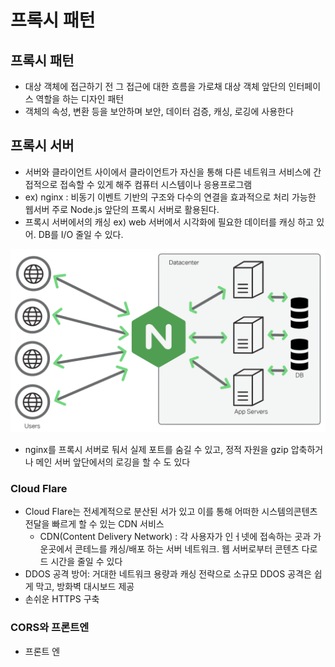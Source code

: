 # 프록시 패턴

## 프록시 패턴

* 대상 객체에 접근하기 전 그 접근에 대한 흐름을 가로채 대상 객체 앞단의 인터페이스 역할을 하는 디자인 패턴
* 객체의 속성, 변환 등을 보안하며 보안, 데이터 검증, 캐싱, 로깅에 사용한다



## 프록시 서버

* 서버와 클라이언트 사이에서 클라이언트가 자신을 통해 다른 네트워크 서비스에 간접적으로 접속할 수 있게 해주 컴퓨터 시스템이나 응용프로그램
* ex) nginx : 비동기 이벤트 기반의 구조와 다수의 연결을 효과적으로 처리 가능한 웹서버 주로 Node.js 앞단의 프록시 서버로 활용된다.&#x20;
* 프록시 서버에서의 캐싱 ex) web 서버에서 시각화에 필요한 데이터를 캐싱 하고 있어. DB를 I/O 줄일 수 있다.

![Nginx를 사용하여 프록시 서버 만들기 (velog.io)](../.gitbook/assets/image.png)

* nginx를 프록시 서버로 둬서 실제 포트를 숨길 수 있고, 정적 자원을 gzip 압축하거나 메인 서버 앞단에서의 로깅을 할 수 도 있다

### Cloud Flare

* Cloud Flare는 전세계적으로 분산된 서가 있고 이를 통해 어떠한 시스템의콘텐츠 전달을 빠르게 할 수 있는 CDN 서비스
  * CDN(Content Delivery Network) : 각 사용자가 인ㅓ넷에 접속하는 곳과 가운곳에서 콘테느를 캐싱/배포 하는 서버 네트워크. 웹 서버로부터 콘텐츠 다로드 시간을 줄일 수 있다 &#x20;
* DDOS 공격 방어: 거대한 네트워크 용량과 캐싱 전략으로 소규모 DDOS 공격은 쉽게 막고, 방화벽 대시보드 제공
* 손쉬운 HTTPS 구축

### CORS와 프론트엔

* 프론트 엔
